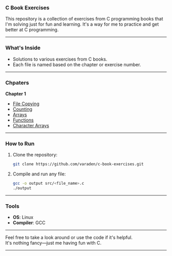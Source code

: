 ### **C Book Exercises**

This repository is a collection of exercises from C programming books that I'm solving just for fun and learning. It's a way for me to practice and get better at C programming.

---

### **What's Inside**

- Solutions to various exercises from C books.  
- Each file is named based on the chapter or exercise number.

---

### **Chpaters**

**Chapter 1**
- [File Copying](https://github.com/r-pagard/c-book-exercises/tree/main/chapter-1/file-copying)
- [Counting](https://github.com/r-pagard/c-book-exercises/tree/main/chapter-1/counting)
- [Arrays](https://github.com/r-pagard/c-book-exercises/tree/main/chapter-1/array)
- [Functions](https://github.com/r-pagard/c-book-exercises/tree/main/chapter-1/function)
- [Character Arrays](https://github.com/r-pagard/c-book-exercises/tree/main/chapter-1/character-arrays)

---

### **How to Run**

1. Clone the repository:
   ```bash
   git clone https://github.com/varaden/c-book-exercises.git
   ```
2. Compile and run any file:
   ```bash
   gcc -o output src/<file_name>.c
   ./output
   ```

---

### **Tools**

- **OS**: Linux  
- **Compiler**: GCC  

---

Feel free to take a look around or use the code if it's helpful.  
It's nothing fancy—just me having fun with C.

---
